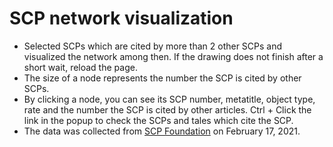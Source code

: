# SCP network visualization

- Selected SCPs which are cited by more than 2 other SCPs and visualized the network among then. If the drawing does not finish after a short wait, reload the page.
- The size of a node represents the number the SCP is cited by other SCPs.
- By clicking a node, you can see its SCP number, metatitle, object type, rate and the number the SCP is cited by other articles. Ctrl + Click the link in the popup to check the SCPs and tales which cite the SCP.
- The data was collected from [SCP Foundation](https://scp-wiki.wikidot.com/) on February 17, 2021.


